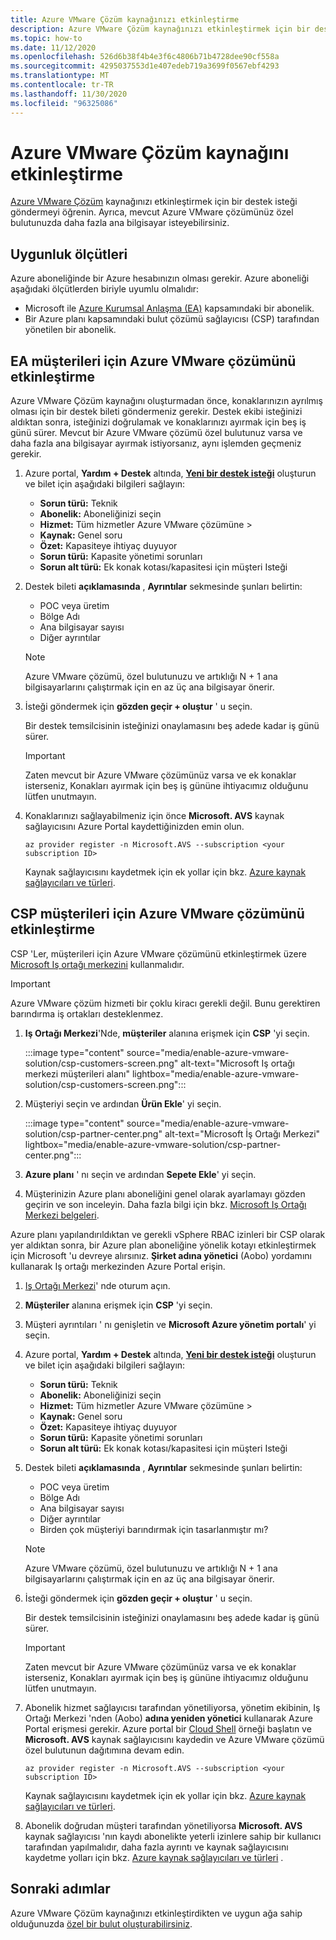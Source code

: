 ```yaml
---
title: Azure VMware Çözüm kaynağınızı etkinleştirme
description: Azure VMware Çözüm kaynağınızı etkinleştirmek için bir destek isteği göndermeyi öğrenin. Ayrıca, mevcut Azure VMware çözümünüz özel bulutunuzda daha fazla ana bilgisayar isteyebilirsiniz.
ms.topic: how-to
ms.date: 11/12/2020
ms.openlocfilehash: 526d6b38f4b4e3f6c4806b71b4728dee90cf558a
ms.sourcegitcommit: 4295037553d1e407edeb719a3699f0567ebf4293
ms.translationtype: MT
ms.contentlocale: tr-TR
ms.lasthandoff: 11/30/2020
ms.locfileid: "96325086"
---
```

# <a name="how-to-enable-azure-vmware-solution-resource"></a>Azure VMware Çözüm kaynağını etkinleştirme
[Azure VMware Çözüm](introduction.md) kaynağınızı etkinleştirmek için bir destek isteği göndermeyi öğrenin. Ayrıca, mevcut Azure VMware çözümünüz özel bulutunuzda daha fazla ana bilgisayar isteyebilirsiniz.

## <a name="eligibility-criteria"></a>Uygunluk ölçütleri

Azure aboneliğinde bir Azure hesabınızın olması gerekir. Azure aboneliği aşağıdaki ölçütlerden biriyle uyumlu olmalıdır:

* Microsoft ile [Azure Kurumsal Anlaşma (EA)](../cost-management-billing/manage/ea-portal-agreements.md) kapsamındaki bir abonelik.
* Bir Azure planı kapsamındaki bulut çözümü sağlayıcısı (CSP) tarafından yönetilen bir abonelik.


## <a name="enable-azure-vmware-solution-for-ea-customers"></a>EA müşterileri için Azure VMware çözümünü etkinleştirme
Azure VMware Çözüm kaynağını oluşturmadan önce, konaklarınızın ayrılmış olması için bir destek bileti göndermeniz gerekir. Destek ekibi isteğinizi aldıktan sonra, isteğinizi doğrulamak ve konaklarınızı ayırmak için beş iş günü sürer. Mevcut bir Azure VMware çözümü özel bulutunuz varsa ve daha fazla ana bilgisayar ayırmak istiyorsanız, aynı işlemden geçmeniz gerekir.


1. Azure portal, **Yardım + Destek** altında, **[Yeni bir destek isteği](https://rc.portal.azure.com/#create/Microsoft.Support)** oluşturun ve bilet için aşağıdaki bilgileri sağlayın:
   - **Sorun türü:** Teknik
   - **Abonelik:** Aboneliğinizi seçin
   - **Hizmet:** Tüm hizmetler Azure VMware çözümüne >
   - **Kaynak:** Genel soru 
   - **Özet:** Kapasiteye ihtiyaç duyuyor
   - **Sorun türü:** Kapasite yönetimi sorunları
   - **Sorun alt türü:** Ek konak kotası/kapasitesi için müşteri Isteği

1. Destek bileti **açıklamasında** , **Ayrıntılar** sekmesinde şunları belirtin:

   - POC veya üretim 
   - Bölge Adı
   - Ana bilgisayar sayısı
   - Diğer ayrıntılar

   >[!NOTE]
   >Azure VMware çözümü, özel bulutunuzu ve artıklığı N + 1 ana bilgisayarlarını çalıştırmak için en az üç ana bilgisayar önerir. 

1. İsteği göndermek için **gözden geçir + oluştur** ' u seçin.

   Bir destek temsilcisinin isteğinizi onaylamasını beş adede kadar iş günü sürer.

   >[!IMPORTANT] 
   >Zaten mevcut bir Azure VMware çözümünüz varsa ve ek konaklar isterseniz, Konakları ayırmak için beş iş gününe ihtiyacımız olduğunu lütfen unutmayın. 

1. Konaklarınızı sağlayabilmeniz için önce **Microsoft. AVS** kaynak sağlayıcısını Azure Portal kaydettiğinizden emin olun.  

   ```azurecli-interactive
   az provider register -n Microsoft.AVS --subscription <your subscription ID>
   ```

   Kaynak sağlayıcısını kaydetmek için ek yollar için bkz. [Azure kaynak sağlayıcıları ve türleri](../azure-resource-manager/management/resource-providers-and-types.md).

## <a name="enable-azure-vmware-solution-for-csp-customers"></a>CSP müşterileri için Azure VMware çözümünü etkinleştirme 

CSP 'Ler, müşterileri için Azure VMware çözümünü etkinleştirmek üzere [Microsoft Iş ortağı merkezini](https://partner.microsoft.com) kullanmalıdır. 

   >[!IMPORTANT] 
   >Azure VMware çözüm hizmeti bir çoklu kiracı gerekli değil. Bunu gerektiren barındırma iş ortakları desteklenmez. 

1. **Iş Ortağı Merkezi**'Nde, **müşteriler** alanına erişmek için **CSP** 'yi seçin.

   :::image type="content" source="media/enable-azure-vmware-solution/csp-customers-screen.png" alt-text="Microsoft Iş ortağı merkezi müşterileri alanı" lightbox="media/enable-azure-vmware-solution/csp-customers-screen.png":::

1. Müşteriyi seçin ve ardından **Ürün Ekle**' yi seçin.

   :::image type="content" source="media/enable-azure-vmware-solution/csp-partner-center.png" alt-text="Microsoft İş Ortağı Merkezi" lightbox="media/enable-azure-vmware-solution/csp-partner-center.png":::

1. **Azure planı** ' nı seçin ve ardından **Sepete Ekle**' yi seçin. 

1. Müşterinizin Azure planı aboneliğini genel olarak ayarlamayı gözden geçirin ve son inceleyin. Daha fazla bilgi için bkz. [Microsoft Iş Ortağı Merkezi belgeleri](/partner-center/azure-plan-manage).

Azure planı yapılandırıldıktan ve gerekli vSphere RBAC izinleri bir CSP olarak yer aldıktan sonra, bir Azure plan aboneliğine yönelik kotayı etkinleştirmek için Microsoft 'u devreye alırsınız. **Şirket adına yönetici** (Aobo) yordamını kullanarak Iş ortağı merkezinden Azure Portal erişin.

1. [Iş Ortağı Merkezi](https://partner.microsoft.com)' nde oturum açın.

1. **Müşteriler** alanına erişmek için **CSP** 'yi seçin.

1. Müşteri ayrıntıları ' nı genişletin ve **Microsoft Azure yönetim portalı**' yi seçin.

1. Azure portal, **Yardım + Destek** altında, **[Yeni bir destek isteği](https://rc.portal.azure.com/#create/Microsoft.Support)** oluşturun ve bilet için aşağıdaki bilgileri sağlayın:
   - **Sorun türü:** Teknik
   - **Abonelik:** Aboneliğinizi seçin
   - **Hizmet:** Tüm hizmetler Azure VMware çözümüne >
   - **Kaynak:** Genel soru 
   - **Özet:** Kapasiteye ihtiyaç duyuyor
   - **Sorun türü:** Kapasite yönetimi sorunları
   - **Sorun alt türü:** Ek konak kotası/kapasitesi için müşteri Isteği

1. Destek bileti **açıklamasında** , **Ayrıntılar** sekmesinde şunları belirtin:

   - POC veya üretim 
   - Bölge Adı
   - Ana bilgisayar sayısı
   - Diğer ayrıntılar
   - Birden çok müşteriyi barındırmak için tasarlanmıştır mı?

   >[!NOTE]
   >Azure VMware çözümü, özel bulutunuzu ve artıklığı N + 1 ana bilgisayarlarını çalıştırmak için en az üç ana bilgisayar önerir. 

1. İsteği göndermek için **gözden geçir + oluştur** ' u seçin.

   Bir destek temsilcisinin isteğinizi onaylamasını beş adede kadar iş günü sürer.

   >[!IMPORTANT] 
   >Zaten mevcut bir Azure VMware çözümünüz varsa ve ek konaklar isterseniz, Konakları ayırmak için beş iş gününe ihtiyacımız olduğunu lütfen unutmayın. 

1. Abonelik hizmet sağlayıcısı tarafından yönetiliyorsa, yönetim ekibinin, Iş Ortağı Merkezi 'nden (Aobo) **adına yeniden yönetici** kullanarak Azure Portal erişmesi gerekir. Azure portal bir [Cloud Shell](../cloud-shell/overview.md) örneği başlatın ve **Microsoft. AVS** kaynak sağlayıcısını kaydedin ve Azure VMware çözümü özel bulutunun dağıtımına devam edin.  

   ```azurecli-interactive
   az provider register -n Microsoft.AVS --subscription <your subscription ID>
   ```

   Kaynak sağlayıcısını kaydetmek için ek yollar için bkz. [Azure kaynak sağlayıcıları ve türleri](../azure-resource-manager/management/resource-providers-and-types.md).

1. Abonelik doğrudan müşteri tarafından yönetiliyorsa **Microsoft. AVS** kaynak sağlayıcısı 'nın kaydı abonelikte yeterli izinlere sahip bir kullanıcı tarafından yapılmalıdır, daha fazla ayrıntı ve kaynak sağlayıcısını kaydetme yolları için bkz. [Azure kaynak sağlayıcıları ve türleri](../azure-resource-manager/management/resource-providers-and-types.md) . 


## <a name="next-steps"></a>Sonraki adımlar

Azure VMware Çözüm kaynağınızı etkinleştirdikten ve uygun ağa sahip olduğunuzda [özel bir bulut oluşturabilirsiniz](tutorial-create-private-cloud.md).